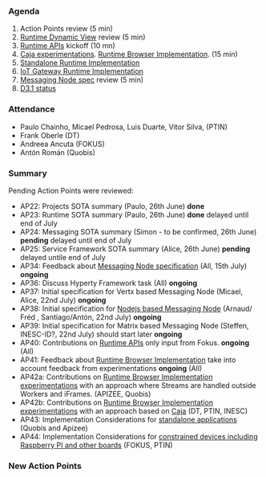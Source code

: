 ### Agenda

1. Action Points review (5 min)
1. [Runtime Dynamic View](../specs/runtime/readme.md) review (5 min)
1. [Runtime APIs](../specs/runtime/runtime-apis.md) kickoff (10 mn)
1. [Caja experimentations](../../tests/browser-runtime/caja). [Runtime Browser Implementation](../specs/runtime/implementation/browser-runtime.md). (15 min)
1. [Standalone Runtime Implementation](../specs/runtime/implementation/standalon-runtime.md)
1. [IoT Gateway Runtime Implementation](../specs/runtime/implementation/gw-runtime.md)
1. [Messaging Node spec](../specs/msg-node/readme.md) review (5 min)
1. [D3.1 status](../deliverables/D3.1-Hyperty-Runtime-and-Hyperty-Messaging-Node-Specification.md)

### Attendance

* Paulo Chainho, Micael Pedrosa, Luis Duarte, Vitor Silva,  (PTIN)
* Frank Oberle (DT)
* Andreea Ancuta (FOKUS)
* Antón Román (Quobis)

### Summary

Pending Action Points were reviewed:

* AP22: Projects SOTA summary (Paulo, 26th June) **done** 
* AP23: Runtime SOTA summary (Paulo, 26th June) **done** delayed until end of July
* AP24: Messaging SOTA summary (Simon - to be confirmed, 26th June) **pending** delayed until end of July
* AP25: Service Framework SOTA summary (Alice, 26th June) **pending** delayed untile end of July
* AP34: Feedback about [Messaging Node specification](../specs/msg-node/readme.md) (All, 15th July) **ongoing**
* AP36: Discuss Hyperty Framework task (All)  **ongoing**
* AP37: Initial specification for Vertx based Messaging Node (Micael, Alice, 22nd July)  **ongoing**
* AP38: Initial specification for [Nodejs based Messaging Node](../specs/msg-node/nodejs_specs.md) (Arnaud/ Fréd , Santiago/Antón, 22nd July)  **ongoing**
* AP39: Initial specification for Matrix based Messaging Node (Steffen, INESC-ID?, 22nd July) should start later **ongoing**
* AP40: Contributions on [Runtime APIs](../specs/runtime/runtime-apis.md) only input from Fokus. **ongoing** (All)
* AP41: Feedback about [Runtime Browser Implementation](../specs/runtime/browser-runtime.md) take into account feedback from experimentations **ongoing** (All)
* AP42a: Contributions on [Runtime Browser Implementation experimentations](../../tests/browser-runtime/readme.md) with an approach where Streams are handled outside Workers and iFrames. (APIZEE, Quobis)
* AP42b: Contributions on [Runtime Browser Implementation experimentations](../../tests/browser-runtime/readme.md) with an approach based on [Caja](https://developers.google.com/caja/) (DT, PTIN, INESC)
* AP43: Implementation Considerations for [standalone applications](../specs/runtime/implementation/standalone-runtime.md) (Quobis and Apizee)
* AP44: Implementation Considerations for [constrained devices including Raspberry PI and other boards](../specs/runtime/implementation/gw-runtime.md) (FOKUS, PTIN)


### New Action Points

